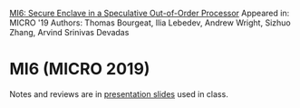 [MI6: Secure Enclave in a Speculative Out-of-Order Processor](https://dl.acm.org/doi/pdf/10.1145/3352460.3358310)
Appeared in: MICRO '19
Authors: Thomas Bourgeat, Ilia Lebedev, Andrew Wright, Sizhuo Zhang, Arvind Srinivas Devadas

# MI6 (MICRO 2019)

Notes and reviews are in [presentation slides](https://docs.google.com/presentation/d/1V7xB4JOjXcqBPF8dL7BHjFoZ8yvScZtLGBNxMNnKM-4/edit?usp=share_link) used in class.